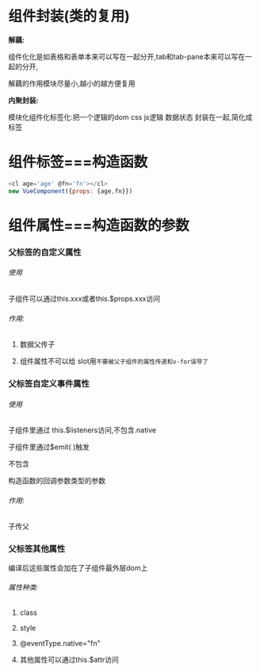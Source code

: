 
# 组件封装(类的复用)

**解藕:**

组件化化是如表格和表单本来可以写在一起分开,tab和tab-pane本来可以写在一起的分开,

解藕的作用模块尽量小,越小的越方便复用

**内聚封装:**

模块化组件化标签化:把一个逻辑的dom  css  js逻辑  数据状态 封装在一起,简化成标签

# 组件标签===构造函数
```javascript
<cl age='age' @fn='fn'></cl>
new VueComponent({props: {age,fn}})
```

#  组件属性===构造函数的参数

### 父标签的自定义属性

###### 使用

子组件可以通过this.xxx或者this.$props.xxx访问

###### 作用:

   1. 数据父传子  

   2. 组件属性不可以给 slot用`不要被父子组件的属性传递和v-for误导了`

### 父标签自定义事件属性

###### 使用

子组件里通过 this.$listeners访问,不包含.native

子组件里通过$emit( )触发

不包含

构造函数的回调参数类型的参数 

###### 作用:

子传父

### 父标签其他属性

编译后这些属性会加在了子组件最外层dom上

###### 属性种类:

1. class

2. style

3. @eventType.native="fn"

4. 其他属性可以通过this.$attr访问

   


